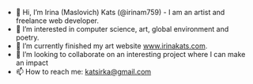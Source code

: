- 👋 Hi, I’m Irina (Maslovich) Kats  (@irinam759) - I am an artist and freelance web developer. 
- 👀 I’m interested in computer science, art, global environment and poetry. 
- 🌱 I’m currently finished my art website www.irinakats.com.
- 💞️ I’m looking to collaborate on an interesting project where I can make an impact
- 📫 How to reach me: katsirka@gmail.com

